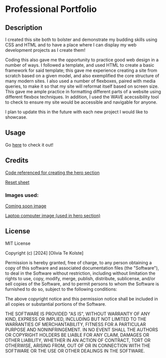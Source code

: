 # Professional Portfolio

## Description
I created this site both to bolster and demonstrate my budding skills using CSS and HTML and to have a place where I can display my web development projects as I create them!

Coding this also gave me the opportunity to practice good web design in a number of ways. I followed a template, and used HTML to create a basic framework for said template; this gave me experience creating a site from scratch based on a given model, and also exemplified the core structure of many modern sites. I also used a number of flexboxes, paired with media queries, to make it so that my site will reformat itself based on screen size. This gave me ample practice in formatting different parts of a website using different flexbox techniques. In addition, I used the WAVE acecssibility tool to check to ensure my site would be accessible and navigable for anyone. 

I plan to update this in the future with each new project I would like to showcase.

## Usage

Go [here](https://otekolste.github.io/professional-portfolio) to check it out!

## Credits

[Code referenced for creating the hero section](https://www.w3schools.com/howto/howto_css_hero_image.asp)

[Reset sheet](https://meyerweb.com/eric/tools/css/reset/)

### Images used:
[Coming soon image](https://www.flickr.com/photos/p22earl/2032041314)

[Laptop computer image (used in hero section)](https://unsplash.com/photos/turned-on-gray-laptop-computer-XJXWbfSo2f0)

## License
MIT License

Copyright (c) [2024] [Olivia Te Kolste]

Permission is hereby granted, free of charge, to any person obtaining a copy
of this software and associated documentation files (the "Software"), to deal
in the Software without restriction, including without limitation the rights
to use, copy, modify, merge, publish, distribute, sublicense, and/or sell
copies of the Software, and to permit persons to whom the Software is
furnished to do so, subject to the following conditions:

The above copyright notice and this permission notice shall be included in all
copies or substantial portions of the Software.

THE SOFTWARE IS PROVIDED "AS IS", WITHOUT WARRANTY OF ANY KIND, EXPRESS OR
IMPLIED, INCLUDING BUT NOT LIMITED TO THE WARRANTIES OF MERCHANTABILITY,
FITNESS FOR A PARTICULAR PURPOSE AND NONINFRINGEMENT. IN NO EVENT SHALL THE
AUTHORS OR COPYRIGHT HOLDERS BE LIABLE FOR ANY CLAIM, DAMAGES OR OTHER
LIABILITY, WHETHER IN AN ACTION OF CONTRACT, TORT OR OTHERWISE, ARISING FROM,
OUT OF OR IN CONNECTION WITH THE SOFTWARE OR THE USE OR OTHER DEALINGS IN THE
SOFTWARE.